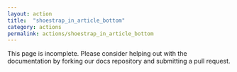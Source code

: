 ```yaml
---
layout: action
title:  "shoestrap_in_article_bottom"
category: actions
permalink: actions/shoestrap_in_article_bottom
---
```


This page is incomplete. Please consider helping out with the documentation by forking our docs repository and submitting a pull request.